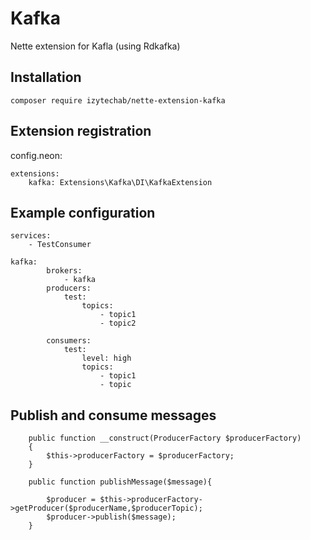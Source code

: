 # Kafka

Nette extension for Kafla (using Rdkafka)

## Installation

```
composer require izytechab/nette-extension-kafka
```

## Extension registration

config.neon:

```
extensions:
	kafka: Extensions\Kafka\DI\KafkaExtension   
```

## Example configuration

```
services:
	- TestConsumer

kafka:
		brokers: 
			- kafka
		producers:
			test:
				topics: 
					- topic1
					- topic2

		consumers:
			test:
				level: high
				topics: 
					- topic1
					- topic

```

## Publish and consume messages

```
	public function __construct(ProducerFactory $producerFactory)
	{
		$this->producerFactory = $producerFactory;
	}

    public function publishMessage($message){

        $producer = $this->producerFactory->getProducer($producerName,$producerTopic);
        $producer->publish($message);
    }

```
